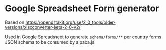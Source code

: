 # Google Spreadsheet Form generator

Based on https://opendatakit.org/use/2_0_tools/older-versions/xlsxconverter-beta-2-0-v2/

Used in Google Spreadsheet to generate ```schema/forms/**``` per country forms JSON schema to be consumed by alpaca.js
 